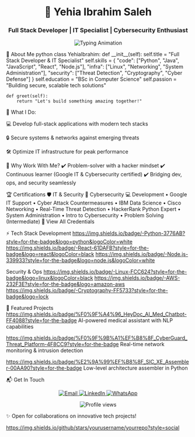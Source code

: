 <h1 align="center">🚀 Yehia Ibrahim Saleh</h1> <h3 align="center">Full Stack Developer | IT Specialist | Cybersecurity Enthusiast</h3><p align="center"> <img src="https://readme-typing-svg.demolab.com?font=Fira+Code&weight=600&size=22&duration=2000&pause=500&color=4F8CC9&center=true&vCenter=true&width=500&lines=Building+Secure+Web+Solutions;Automating+IT+Infrastructure;Defending+Against+Cyber+Threats" alt="Typing Animation" /> </p>
🚀 About Me
python
class YehiaIbrahim:
    def __init__(self):
        self.title = "Full Stack Developer & IT Specialist"
        self.skills = {
            "code": ["Python", "Java", "JavaScript", "React", "Node.js"],
            "infra": ["Linux", "Networking", "System Administration"],
            "security": ["Threat Detection", "Cryptography", "Cyber Defense"]
        }
        self.education = "BSc in Computer Science"
        self.passion = "Building secure, scalable tech solutions"
        
    def greet(self):
        return "Let's build something amazing together!"
🔹 What I Do:

💻 Develop full-stack applications with modern tech stacks

🔒 Secure systems & networks against emerging threats

🛠️ Optimize IT infrastructure for peak performance

🔹 Why Work With Me?
✔️ Problem-solver with a hacker mindset
✔️ Continuous learner (Google IT & Cybersecurity certified)
✔️ Bridging dev, ops, and security seamlessly

🏆 Certifications
🛡️ IT & Security	🔐 Cybersecurity	💻 Development
• Google IT Support	• Cyber Attack Countermeasures	• IBM Data Science
• Cisco Networking	• Real-Time Threat Detection	• HackerRank Python Expert
• System Administration	• Intro to Cybersecurity	• Problem Solving (Intermediate)
📜 View All Credentials

⚡ Tech Stack
Development
https://img.shields.io/badge/-Python-3776AB?style=for-the-badge&logo=python&logoColor=white
https://img.shields.io/badge/-React-61DAFB?style=for-the-badge&logo=react&logoColor=black
https://img.shields.io/badge/-Node.js-339933?style=for-the-badge&logo=node.js&logoColor=white

Security & Ops
https://img.shields.io/badge/-Linux-FCC624?style=for-the-badge&logo=linux&logoColor=black
https://img.shields.io/badge/-AWS-232F3E?style=for-the-badge&logo=amazon-aws
https://img.shields.io/badge/-Cryptography-FF5733?style=for-the-badge&logo=lock

🌟 Featured Projects
https://img.shields.io/badge/%F0%9F%A4%96_HeyDoc_AI_Med_Chatbot-FF4088?style=for-the-badge
AI-powered medical assistant with NLP capabilities

https://img.shields.io/badge/%F0%9F%9B%A1%EF%B8%8F_CyberGuard_Threat_Platform-4F8CC9?style=for-the-badge
Real-time network monitoring & intrusion detection

https://img.shields.io/badge/%E2%9A%99%EF%B8%8F_SIC_XE_Assembler-00AA90?style=for-the-badge
Low-level architecture assembler in Python

📬 Get In Touch
<p align="center"> <a href="mailto:yahyaibrahem45@gmail.com"> <img src="https://img.shields.io/badge/📧_Email-D14836?style=for-the-badge&logo=gmail" alt="Email"/> </a> <a href="https://linkedin.com/in/yourprofile"> <img src="https://img.shields.io/badge/🔗_LinkedIn-0077B5?style=for-the-badge&logo=linkedin" alt="LinkedIn"/> </a> <a href="https://wa.me/+971564269560"> <img src="https://img.shields.io/badge/💬_WhatsApp-25D366?style=for-the-badge&logo=whatsapp" alt="WhatsApp"/> </a> </p><p align="center"> <img src="https://komarev.com/ghpvc/?username=yourusername&label=Profile%20Views&color=blue&style=flat" alt="Profile views"/> </p>
✨ Open for collaborations on innovative tech projects!

https://img.shields.io/github/stars/yourusername/yourrepo?style=social
